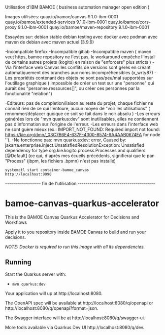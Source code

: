 
Utilisation d'IBM BAMOE ( business automation manager open edition )

Images utilisées:
quay.io/bamoe/canvas             9.1.0-ibm-0001
quay.io/bamoe/extended-services  9.1.0-ibm-0001
quay.io/bamoe/cors-proxy         9.1.0-ibm-0001
quay.io/bamoe/maven-repository   9.1.0-ibm-0001


Essayées sur:
debian stable
debian testing 
avec docker 
avec podman
avec maven de debian
avec maven actuel (3.9.9)



-Incompatible firefox
-Incompatible gitlab
-Incompatible maven ( maven veut https, bamoe repository ne l'est pas, le workaround empêche l'install de certains autres projets (kogito) en raison de "enforcers" plus stricts )
-Via l'interface web Canvas les conflits de versions sont gérés en créant automatiquement des branches aux noms incompréhensibles (x_wrty87)
-Les propriétés contenant des objets ne sont pas/peu/mal supportées sur l'outillage graphique ( impossible de créer un test sur une "personne" qui aurait des "personne.ressources[]", ou créer ces personnes par la fonctionalité "relation")


-Editeurs: pas de completion/liaison au reste du projet, chaque fichier ne connaît rien de ce qui l'entoure, aucun moyen de "voir les utilisations" ( renommer/déplacer quoique ce soit se fait dans le noir absolu )
-Les erreurs générées lors de "mvn quarkus:dev" sont inutilisables, elles ne contiennent pas d'information sur l'origine de l'erreur.
-Les erreurs dans l'interface web ne sont guère mieux (ex.: IMPORT_NOT_FOUND: Required import not found: https://kie.org/dmn/_03C7B6E4-637F-4300-8574-9A4AAB0674EA for node '').
-Ne fonctionne pas:
mvn quarkus:dev: error, Caused by: jakarta.enterprise.inject.UnsatisfiedResolutionException: Unsatisfied dependency for type org.kie.kogito.process.Processes and qualifiers [@Default]
(ce qui, d'après mes écueils précédents, signifierai que le pan "Process" (jbpm, les fichiers .bpmn) n'est pas installé)

```
systemctl start container-bamoe_canvas
http://localhost:9090
```

------------------ fin de l'utilisation ---------------------------------------











# bamoe-canvas-quarkus-accelerator
This is the BAMOE Canvas Quarkus Accelerator for Decisions and Workflows

Apply it to you repository inside BAMOE Canvas to build and run your decisions.

*NOTE: Docker is required to run this image with all its dependencies.*

## Running

Start the Quarkus server with:
- `mvn quarkus:dev`

Your application will up at http://localhost:8080.

The OpenAPI spec will be available at http://localhost:8080/q/openapi or http://localhost:8080/q/openapi?format=json.

The Swagger interface will be at http://localhost:8080/q/swagger-ui.

More tools available via Quarkus Dev UI http://localhost:8080/q/dev.
